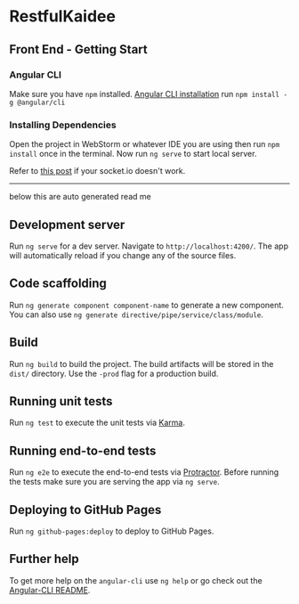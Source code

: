 # RestfulKaidee

## Front End - Getting Start
### Angular CLI
Make sure you have `npm` installed.
[Angular CLI installation][2]
run `npm install -g @angular/cli`

### Installing Dependencies
Open the project in WebStorm or whatever IDE you are using then run `npm install` once in the terminal.
Now run `ng serve` to start local server.


Refer to [this post][6] if your socket.io doesn't work.

---- 
below this are auto generated read me

## Development server
Run `ng serve` for a dev server. Navigate to `http://localhost:4200/`. The app will automatically reload if you change any of the source files.

## Code scaffolding

Run `ng generate component component-name` to generate a new component. You can also use `ng generate directive/pipe/service/class/module`.

## Build

Run `ng build` to build the project. The build artifacts will be stored in the `dist/` directory. Use the `-prod` flag for a production build.

## Running unit tests

Run `ng test` to execute the unit tests via [Karma][3].

## Running end-to-end tests

Run `ng e2e` to execute the end-to-end tests via [Protractor][4].
Before running the tests make sure you are serving the app via `ng serve`.

## Deploying to GitHub Pages

Run `ng github-pages:deploy` to deploy to GitHub Pages.

## Further help

To get more help on the `angular-cli` use `ng help` or go check out the [Angular-CLI README][5].

[1]:	https://github.com/angular/angular-cli
[2]:	https://cli.angular.io
[3]:	https://karma-runner.github.io
[4]:	http://www.protractortest.org/
[5]:	https://github.com/angular/angular-cli/blob/master/README.md
[6]:  http://stackoverflow.com/questions/38982739/using-socket-io-client-in-angular-cliwebpack
